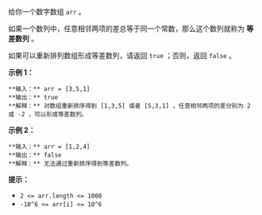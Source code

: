 给你一个数字数组 `arr` 。

如果一个数列中，任意相邻两项的差总等于同一个常数，那么这个数列就称为 **等差数列** 。

如果可以重新排列数组形成等差数列，请返回 `true` ；否则，返回 `false` 。



**示例 1：**

    
    
    **输入：** arr = [3,5,1]
    **输出：** true
    **解释：** 对数组重新排序得到 [1,3,5] 或者 [5,3,1] ，任意相邻两项的差分别为 2 或 -2 ，可以形成等差数列。
    

**示例 2：**

    
    
    **输入：** arr = [1,2,4]
    **输出：** false
    **解释：** 无法通过重新排序得到等差数列。
    



**提示：**

  * `2 <= arr.length <= 1000`
  * `-10^6 <= arr[i] <= 10^6`

